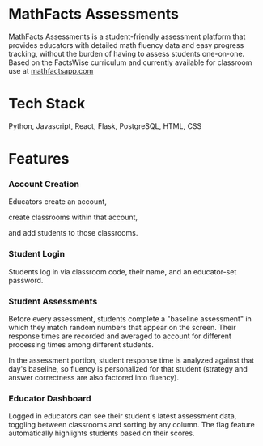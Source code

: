 # MathFacts Assessments

MathFacts Assessments is a student-friendly assessment platform that provides educators with detailed math fluency data and easy progress tracking, without the burden of having to assess students one-on-one. Based on the FactsWise curriculum and currently available for classroom use at [mathfactsapp.com](https://mathfactsapp.com/)

# Tech Stack

Python, Javascript, React, Flask, PostgreSQL, HTML, CSS

# Features

### Account Creation

Educators create an account,


create classrooms within that account,


and add students to those classrooms.

### Student Login

Students log in via classroom code, their name, and an educator-set password.



### Student Assessments

Before every assessment, students complete a "baseline assessment" in which they match random numbers that appear on the screen. Their response times are recorded and averaged to account for different processing times among different students.


In the assessment portion, student response time is analyzed against that day's baseline, so fluency is personalized for that student (strategy and answer correctness are also factored into fluency).


### Educator Dashboard

Logged in educators can see their student's latest assessment data, toggling between classrooms and sorting by any column. The flag feature automatically highlights students based on their scores.









